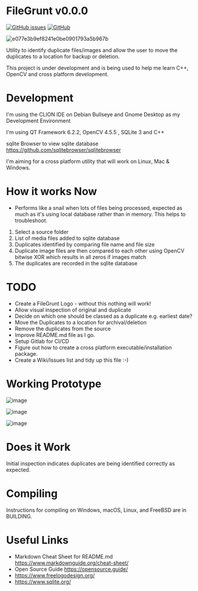 # FileGrunt v0.0.0
[![GitHub issues](https://img.shields.io/github/issues/dcreedon/filegrunt)](https://github.com/dcreedon/filegrunt/issues)
[![GitHub](https://img.shields.io/github/license/dcreedon/filegrunt)](https://github.com/dcreedon/filegrunt/blob/main/LICENSE)


![e077e3b9ef8241e0be0901793a5b967b](https://user-images.githubusercontent.com/6379032/155383375-fbe860ee-1910-4f7a-992e-4572451cc676.png)


Utility to identify duplicate files/images and allow the user to move the duplicates to a location for backup or deletion.

This project is under development and is being used to help me learn C++, OpenCV and cross platform development.


# Development
I'm using the CLION IDE on Debian Bullseye and Gnome Desktop as my Development Environment

I'm using QT Framework 6.2.2, OpenCV 4.5.5 , SQLite 3 and C++ 

sqlite Browser to view sqlite database https://github.com/sqlitebrowser/sqlitebrowser 

I'm aiming for a cross platform utility that will work on Linux, Mac & Windows.

# How it works Now

- Performs like a snail when lots of files being processed, expected as much as it's using local database rather than in memory. This helps to troubleshoot.

1. Select a source folder
2. List of media files added to sqlite database
3. Duplicates identified by comparing file name and file size
4. Duplicate image files are then compared to each other using OpenCV bitwise XOR which results in all zeros if images match
5. The duplicates are recorded in the sqlite database

# TODO
- Create a FileGrunt Logo - without this nothing will work!
- Allow visual inspection of original and duplicate
- Decide on which one should be classed as a duplicate e.g. earliest date?
- Move the Duplicates to a location for archival/deletion
- Remove the duplicates from the source
- Improve README.md file as I go.
- Setup Gitlab for CI/CD 
- Figure out how to create a cross platform executable/installation package.
- Create a Wiki/Issues list and tidy up this file :-)

# Working Prototype
![image](https://user-images.githubusercontent.com/6379032/155019123-48916c28-0a87-4d0c-a83e-b799b8989361.png)

![image](https://user-images.githubusercontent.com/6379032/155020061-055f2def-3031-4c95-b59c-eb53857136e0.png)

![image](https://user-images.githubusercontent.com/6379032/155021832-ac8f13e7-128e-48bc-ba37-b3ba9cb712d9.png)


# Does it Work
Initial inspection indicates duplicates are being identified correctly as expected.

# Compiling
Instructions for compiling on Windows, macOS, Linux, and FreeBSD are in BUILDING.

# Useful Links
- Markdown Cheat Sheet for README.md https://www.markdownguide.org/cheat-sheet/
- Open Source Guide https://opensource.guide/
- https://www.freelogodesign.org/
- https://www.sqlite.org/
